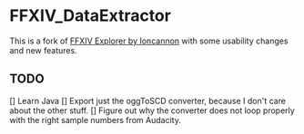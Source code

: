 FFXIV_DataExtractor
===================

This is a fork of [FFXIV Explorer by Ioncannon](https://bitbucket.org/Ioncannon/ffxiv-explorer/overview) with some usability changes and new features.

## TODO
[] Learn Java
[] Export just the oggToSCD converter, because I don't care about the other stuff.
[] Figure out why the converter does not loop properly with the right sample numbers from Audacity.
